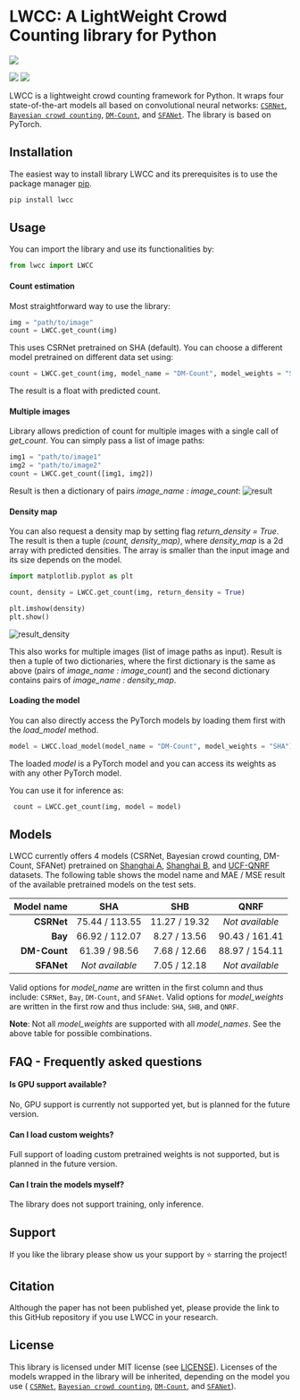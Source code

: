 # LWCC: A LightWeight Crowd Counting library for Python

![](https://raw.githubusercontent.com/tersekmatija/lwcc/master/imgs/lwcc_header_gif.gif)

![](https://img.shields.io/badge/state-of%20the%20art-orange) ![](https://img.shields.io/github/license/tersekmatija/lwcc?label=license)

LWCC is a lightweight crowd counting framework for Python. It wraps four state-of-the-art models all based on convolutional neural networks: [`CSRNet`](https://github.com/leeyeehoo/CSRNet-pytorch), [`Bayesian crowd counting`](https://github.com/ZhihengCV/Bayesian-Crowd-Counting), [`DM-Count`](https://github.com/cvlab-stonybrook/DM-Count), and [`SFANet`](https://github.com/pxq0312/SFANet-crowd-counting). The library is based on PyTorch.

## Installation

The easiest way to install library LWCC and its prerequisites is to use the package manager [pip](https://pip.pypa.io/en/stable/). 

```python
pip install lwcc
```

## Usage
You can import the library and use its functionalities by:

```python
from lwcc import LWCC
```
#### Count estimation
Most straightforward way to use the library:
```python
img = "path/to/image"
count = LWCC.get_count(img)
```
This uses CSRNet pretrained on SHA (default). You can choose a different model pretrained on different data set using:
```python
count = LWCC.get_count(img, model_name = "DM-Count", model_weights = "SHB")
```
The result is a float with predicted count.

#### Multiple images
Library allows prediction of count for multiple images with a single call of *get_count*.
You can simply pass a list of image paths:

```python
img1 = "path/to/image1"
img2 = "path/to/image2"
count = LWCC.get_count([img1, img2])
```

Result is then a dictionary of pairs *image_name : image_count*:
![result](https://raw.githubusercontent.com/tersekmatija/lwcc/master/imgs/result.png)

#### Density map
You can also request a density map by setting flag *return_density = True*. The result is then a tuple *(count, density_map)*, where *density_map* is a 2d array with predicted densities. The array is smaller than the input image and its size depends on the model. 

```python
import matplotlib.pyplot as plt

count, density = LWCC.get_count(img, return_density = True)

plt.imshow(density)
plt.show()
```
![result_density](https://raw.githubusercontent.com/tersekmatija/lwcc/master/imgs/result_density.png)

This also works for multiple images (list of image paths as input). Result is then a tuple of two dictionaries, where the first dictionary is the same as above (pairs of *image_name : image_count*) and the second dictionary contains pairs of *image_name : density_map*.

#### Loading the model
You can also directly access the PyTorch models by loading them first with the *load_model* method. 
```python
model = LWCC.load_model(model_name = "DM-Count", model_weights = "SHA")
```
The loaded *model* is a PyTorch model and you can access its weights as with any other PyTorch model.

You can use it for inference as: 
```python
 count = LWCC.get_count(img, model = model)
```

## Models

LWCC currently offers 4 models (CSRNet, Bayesian crowd counting, DM-Count, SFANet) pretrained on [Shanghai A](https://ieeexplore.ieee.org/document/7780439), [Shanghai B](https://ieeexplore.ieee.org/document/7780439), and [UCF-QNRF](https://www.crcv.ucf.edu/data/ucf-qnrf/) datasets. The following table shows the model name and MAE / MSE result of the available pretrained models on the test sets. 

|   Model name |      SHA       |      SHB      |      QNRF       |
| -----------: | :------------: | :-----------: | :-------------: |
|   **CSRNet** | 75.44 / 113.55 | 11.27 / 19.32 | *Not available* |
|      **Bay** | 66.92 / 112.07 | 8.27 / 13.56  | 90.43 / 161.41  |
| **DM-Count** | 61.39 / 98.56  | 7.68 / 12.66  | 88.97 / 154.11  |
|   **SFANet** |*Not available* | 7.05 / 12.18  | *Not available* |

Valid options for *model_name* are written in the first column and thus include: `CSRNet`, `Bay`, `DM-Count`, and `SFANet`.
Valid options for *model_weights* are written in the first row and thus include: `SHA`, `SHB`,  and `QNRF`.

**Note**: Not all *model_weights* are supported with all *model_names*. See the above table for possible combinations.

## FAQ - Frequently asked questions

#### Is GPU support available?
No, GPU support is currently not supported yet, but is planned for the future version.

#### Can I load custom weights?
Full support of loading custom pretrained weights is not supported, but is planned in the future version.

#### Can I train the models myself?
The library does not support training, only inference.

## Support
If you like the library please show us your support by ⭐️ starring the project!

## Citation
Although the paper has not been published yet, please provide the link to this GitHub repository if you use LWCC in your research.

## License
This library is licensed under MIT license (see [LICENSE](https://github.com/tersekmatija/lwcc/blob/master/LICENSE)). Licenses of the models wrapped in the library will be inherited, depending on the model you use ( [`CSRNet`](https://github.com/leeyeehoo/CSRNet-pytorch), [`Bayesian crowd counting`](https://github.com/ZhihengCV/Bayesian-Crowd-Counting), [`DM-Count`](https://github.com/cvlab-stonybrook/DM-Count), and [`SFANet`](https://github.com/pxq0312/SFANet-crowd-counting)).

